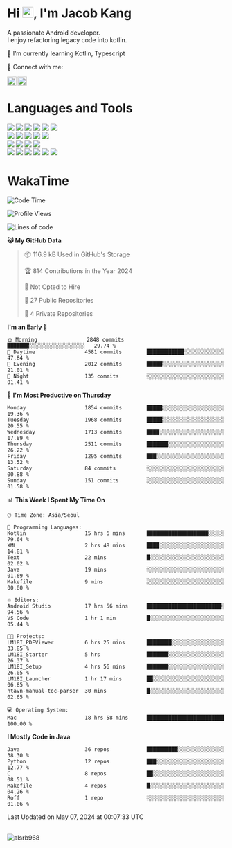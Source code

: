 # Hi <img src="https://media.giphy.com/media/hvRJCLFzcasrR4ia7z/giphy.gif" width="25px">, I'm Jacob Kang
A passionate Android developer.
</br>
I enjoy refactoring legacy code into kotlin.

🌱 I’m currently learning Kotlin, Typescript

🤝 Connect with me:

<a href="https://www.linkedin.com/in/minkyu-kang-b7477b1b2/"><img align="left" src="https://raw.githubusercontent.com/yushi1007/yushi1007/main/images/linkedin.svg" alt="Minkyu Kang | LinkedIn" width="21px"/></a>
<a href="https://www.instagram.com/_jacob_kang/"><img align="left" src="https://raw.githubusercontent.com/yushi1007/yushi1007/main/images/instagram.svg" alt="Jacob Kang | Instagram" width="21px"/></a>

</br>

# Languages and Tools

<div align="left">
<img src="https://img.shields.io/badge/java-007396?logo=java&logoColor=white"/>
<img src="https://img.shields.io/badge/kotlin-7F52FF?logo=kotlin&logoColor=white"/>
<img src="https://img.shields.io/badge/python-3776AB?logo=python&logoColor=white"/>
<img src="https://img.shields.io/badge/bash shell-4EAA25?logo=gnubash&logoColor=white"/>
<img src="https://img.shields.io/badge/c-A8B9CC?logo=c&logoColor=white"/>
<img src="https://img.shields.io/badge/c++-00599C?logo=c%2b%2b&logoColor=white"/>
</div>
<div align="left">
<img src="https://img.shields.io/badge/git-F05032?logo=git&logoColor=white"/>
<img src="https://img.shields.io/badge/github-181717?logo=github&logoColor=white"/>
<img src="https://img.shields.io/badge/mysql-4479A1?logo=mysql&logoColor=white"/>
<img src="https://img.shields.io/badge/sqlite-003B57?logo=sqlite&logoColor=white"/>
<img src="https://img.shields.io/badge/amazon AWS-232F3E?logo=amazonaws&logoColor=white"/>
</div>
<div align="left">
<img src="https://img.shields.io/badge/android-3DDC84?logo=android&logoColor=white"/>
<img src="https://img.shields.io/badge/linux-FCC624?logo=linux&logoColor=white"/>
<img src="https://img.shields.io/badge/flask-000000?logo=flask&logoColor=white"/>
<img src="https://img.shields.io/badge/arduino-00979D?logo=arduino&logoColor=white"/>
</div>
<div align="left">
<img src="https://img.shields.io/badge/slack-4A154B?logo=slack&logoColor=white"/>
<img src="https://img.shields.io/badge/notion-000000?logo=notion&logoColor=white"/>
<img src="https://img.shields.io/badge/jira-0052CC?logo=jira&logoColor=white"/>
<img src="https://img.shields.io/badge/postman-FF6C37?logo=postman&logoColor=white"/>
<img src="https://img.shields.io/badge/intellij-000000?logo=intellijidea&logoColor=white"/>
<img src="https://img.shields.io/badge/pycharm-000000?logo=pycharm&logoColor=white"/>
</div>

# WakaTime

<!--START_SECTION:waka-->
![Code Time](http://img.shields.io/badge/Code%20Time-3%2C760%20hrs%2016%20mins-blue)

![Profile Views](http://img.shields.io/badge/Profile%20Views-0-blue)

![Lines of code](https://img.shields.io/badge/From%20Hello%20World%20I%27ve%20Written-7.1%20million%20lines%20of%20code-blue)

**🐱 My GitHub Data** 

> 📦 116.9 kB Used in GitHub's Storage 
 > 
> 🏆 814 Contributions in the Year 2024
 > 
> 🚫 Not Opted to Hire
 > 
> 📜 27 Public Repositories 
 > 
> 🔑 4 Private Repositories 
 > 
**I'm an Early 🐤** 

```text
🌞 Morning                2848 commits        ███████░░░░░░░░░░░░░░░░░░   29.74 % 
🌆 Daytime                4581 commits        ████████████░░░░░░░░░░░░░   47.84 % 
🌃 Evening                2012 commits        █████░░░░░░░░░░░░░░░░░░░░   21.01 % 
🌙 Night                  135 commits         ░░░░░░░░░░░░░░░░░░░░░░░░░   01.41 % 
```
📅 **I'm Most Productive on Thursday** 

```text
Monday                   1854 commits        █████░░░░░░░░░░░░░░░░░░░░   19.36 % 
Tuesday                  1968 commits        █████░░░░░░░░░░░░░░░░░░░░   20.55 % 
Wednesday                1713 commits        ████░░░░░░░░░░░░░░░░░░░░░   17.89 % 
Thursday                 2511 commits        ███████░░░░░░░░░░░░░░░░░░   26.22 % 
Friday                   1295 commits        ███░░░░░░░░░░░░░░░░░░░░░░   13.52 % 
Saturday                 84 commits          ░░░░░░░░░░░░░░░░░░░░░░░░░   00.88 % 
Sunday                   151 commits         ░░░░░░░░░░░░░░░░░░░░░░░░░   01.58 % 
```


📊 **This Week I Spent My Time On** 

```text
🕑︎ Time Zone: Asia/Seoul

💬 Programming Languages: 
Kotlin                   15 hrs 6 mins       ████████████████████░░░░░   79.64 % 
XML                      2 hrs 48 mins       ████░░░░░░░░░░░░░░░░░░░░░   14.81 % 
Text                     22 mins             █░░░░░░░░░░░░░░░░░░░░░░░░   02.02 % 
Java                     19 mins             ░░░░░░░░░░░░░░░░░░░░░░░░░   01.69 % 
Makefile                 9 mins              ░░░░░░░░░░░░░░░░░░░░░░░░░   00.80 % 

🔥 Editors: 
Android Studio           17 hrs 56 mins      ████████████████████████░   94.56 % 
VS Code                  1 hr 1 min          █░░░░░░░░░░░░░░░░░░░░░░░░   05.44 % 

🐱‍💻 Projects: 
LM18I_PDFViewer          6 hrs 25 mins       ████████░░░░░░░░░░░░░░░░░   33.85 % 
LM18I_Starter            5 hrs               ███████░░░░░░░░░░░░░░░░░░   26.37 % 
LM18I_Setup              4 hrs 56 mins       ███████░░░░░░░░░░░░░░░░░░   26.05 % 
LM18I_Launcher           1 hr 17 mins        ██░░░░░░░░░░░░░░░░░░░░░░░   06.85 % 
htavn-manual-toc-parser  30 mins             █░░░░░░░░░░░░░░░░░░░░░░░░   02.65 % 

💻 Operating System: 
Mac                      18 hrs 58 mins      █████████████████████████   100.00 % 
```

**I Mostly Code in Java** 

```text
Java                     36 repos            ██████████░░░░░░░░░░░░░░░   38.30 % 
Python                   12 repos            ███░░░░░░░░░░░░░░░░░░░░░░   12.77 % 
C                        8 repos             ██░░░░░░░░░░░░░░░░░░░░░░░   08.51 % 
Makefile                 4 repos             █░░░░░░░░░░░░░░░░░░░░░░░░   04.26 % 
Roff                     1 repo              ░░░░░░░░░░░░░░░░░░░░░░░░░   01.06 % 
```




 Last Updated on May 07, 2024 at 00:07:33 UTC
<!--END_SECTION:waka-->

</br>

<div align="left">
<img align="left" src="https://github-readme-stats.vercel.app/api/top-langs?username=alsrb968&show_icons=true&locale=en&layout=compact&theme=dark" alt="alsrb968" />
</div>
